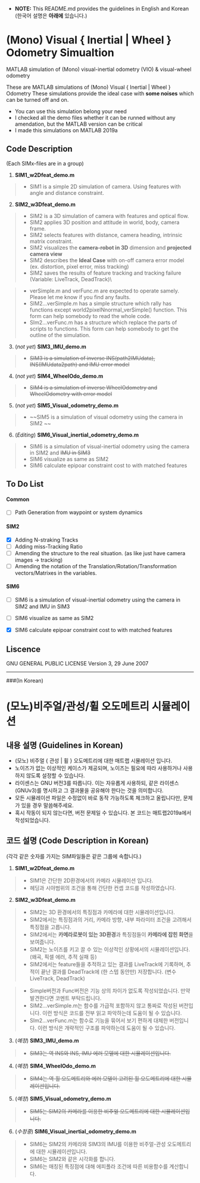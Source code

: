 * **NOTE:** This README.md provides the guidelines in English and Korean (한국어 설명은 **아래에** 있습니다.)

# (Mono) Visual { Inertial | Wheel } Odometry Simualtion
MATLAB simulation of (Mono) visual-inertial odometry (VIO) & visual-wheel odometry

These are MATLAB simulations of (Mono) Visual { Inertial | Wheel } Odometry
These simulations provide the ideal case with **some noises** which can be turned off and on.

* You can use this simulation belong your need
* I checked all the demo files whether it can be runned without any amendation, but the MATLAB version can be critical 
* I made this simulations on MATLAB 2019a


## Code Description 
(Each SIMx-files are in a group)
1. **SIM1_w2Dfeat_demo.m** 
> * SIM1 is a simple 2D simulation of camera. Using features with angle and distance constraint.

2. **SIM2_w3Dfeat_demo.m** 
> * SIM2 is a 3D simulation of camera with features and optical flow.
> * SIM2 applies 3D position and attitude in world, body, camera frame.
> * SIM2 selects features with distance, camera heading, intrinsic matrix constraint. 
> * SIM2 visualizes the **camera-robot in 3D** dimension and **projected camera view**
> * SIM2 describes the **Ideal Case** with on-off camera error model (ex. distortion, pixel error, miss tracking)
> * SIM2 saves the results of feature tracking and tracking failure (Variable: LiveTrack, DeadTrack)\

> * verSimple.m and verFunc.m are expected to operate samely. Please let me know if you find any faults.
> * SIM2...verSimple.m has a simple structure which rally has functions except world2pixelNnormal_verSimple() function. This form can help somebody to read the whole code.
> * SIm2...verFunc.m has a structure which replace the parts of scripts to functions. This form can help somebody to get the outline of the simulation.

3. (*not yet*) **SIM3_IMU_demo.m** 
> * ~~SIM3 is a simulation of inverse INS(path2IMUdata), INS(IMUdata2path) and IMU error model~~ 
4. (*not yet*) **SIM4_WheelOdo_demo.m** 
> * ~~SIM4 is a simulation of inverse WheelOdometry and WheelOdometry with error model~~
5. (*not yet*) **SIM5_Visual_odometry_demo.m** 
> * ~~SIM5 is a simulation of visual odometry using the camera in SIM2 ~~

6. (*Editing*) **SIM6_Visual_inertial_odometry_demo.m** 
> * SIM6 is a simulation of visual-inertial odometry using the camera in SIM2 and ~~IMU in SIM3~~
> * SIM6 visualize as same as SIM2
> * SIM6 calculate epipoar constraint cost to with matched features


## To Do List
#### Common
- [ ] Path Generation from waypoint or system dynamics
#### SIM2
- [x] Adding N-straking Tracks
- [ ] Adding miss-Tracking Ratio
- [ ] Amending the structure to the real situation. (as like just have camera images -> tracking)
- [ ] Amending the notation of the Translation/Rotation/Transformation vectors/Matrixes in the variables.
#### SIM6
- [ ] SIM6 is a simulation of visual-inertial odometry using the camera in SIM2 and IMU in SIM3
- [ ] SIM6 visualize as same as SIM2
- [x] SIM6 calculate epipoar constraint cost to with matched features


## Liscence
GNU GENERAL PUBLIC LICENSE Version 3, 29 June 2007

*****
###(In Korean)
# (모노)비주얼/관성/휠 오도메트리 시뮬레이션

## 내용 설명 (Guidelines in Korean)
* (모노) 비주얼 { 관성 | 휠 } 오도메트리에 대한 매트랩 시뮬레이션 입니다. 
* 노이즈가 없는 이상적인 케이스가 제공되며, 노이즈는 필요에 따라 사용하거나 사용하지 않도록 설정할 수 있습니다.
* 라이센스는 GNU 버전3를 따릅니다. 이는 자유롭게 사용하되, 같은 라이센스(GNUv3)를 명시하고 그 결과물을 공유해야 한다는 것을 의미합니다.
* 모든 시뮬레이션 파일은 수정없이 바로 동작 가능하도록 체크하고 올립니다만, 문제가 있을 경우 말씀해주세요.
* 혹시 작동이 되지 않는다면, 버전 문제일 수 있습니다. 본 코드는 매트랩2019a에서 작성되었습니다.

## 코드 설명 (Code Description in Korean)
(각각 같은 숫자를 가지는 SIM파일들은 같은 그룹에 속합니다.)
1. **SIM1_w2Dfeat_demo.m** 
> * SIM1은 간단한 2D환경에서의 카메라 시뮬레이션 입니다. 
> * 헤딩과 시야범위의 조건을 통해 간단한 컨셉 코드를 작성하였습니다.

2. **SIM2_w3Dfeat_demo.m** 
> * SIM2는 3D 환경에서의 특징점과 카메라에 대한 시뮬레이션입니다.
> * SIM2에서는 특징점과의 거리, 카메라 방향, 내부 파라미터 조건을 고려해서 특징점을 고릅니다.
> * SIM2에서는 **카메라로봇이 있는 3D환경**과 특징점들이 **카메라에 잡힌 화면**을 보여줍니다.
> * SIM2는 노이즈를 키고 끌 수 있는 이상적인 상황에서의 시뮬레이션입니다. (왜곡, 픽셀 에러, 추적 실패 등)
> * SIM2에서는 feature들을 추적하고 있는 결과를 LiveTrack에 기록하며, 추적이 끝난 결과를 DeadTrack에 (한 스텝 동안만) 저장합니다. (변수 LiveTrack, DeadTrack)

> * Simple버전과 Func버전은 기능 상의 차이가 없도록 작성되었습니다. 만약 발견한다면 코멘트 부탁드립니다.
> * SIM2...verSimple.m는 함수를 가급적 포함하지 않고 통짜로 작성된 버전입니다. 이런 방식은 코드를 전부 읽고 파악하는데 도움이 될 수 있습니다.
> * SIm2...verFunc.m는 함수로 기능을 묶어서 보기 편하게 대체한 버전입니다. 이런 방식은 개략적인 구조를 파악하는데 도움이 될 수 있습니다.

3. (*예정*) **SIM3_IMU_demo.m** 
> * ~~SIM3는 역 INS와 INS, IMU 에러 모델에 대한 시뮬레이션입니다.~~ 
4. (*예정*) **SIM4_WheelOdo_demo.m** 
> * ~~SIM4는 역 휠 오도메트리와 에러 모델이 고려된 휠 오도메트리에 대한 시뮬레이션입니다.~~
5. (*예정*) **SIM5_Visual_odometry_demo.m** 
> * ~~SIM5는 SIM2의 카메라를 이용한 비주얼 오도메트리에 대한 시뮬레이션입니다.~~

6. (*수정중*) **SIM6_Visual_inertial_odometry_demo.m** 
> * SIM6는 SIM2의 카메라와 SIM3의 IMU를 이용한 비주얼-관성 오도메트리에 대한 시뮬레이션입니다.
> * SIM6는 SIM2와 같은 시각화를 합니다.
> * SIM6는 매칭된 특징점에 대해 에피폴라 조건에 따른 비용함수를 계산합니다.


